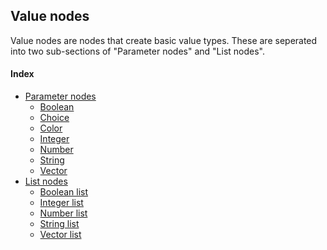 ## Value nodes


Value nodes are nodes that create basic value types. These are seperated into two sub-sections of "Parameter nodes" and "List nodes".


#### Index


  - [Parameter nodes]()
    - [Boolean](nodes/BooleanValue/documentation.md)
    - [Choice](nodes/EnumValue/documentation.md)
    - [Color](nodes/ColorValue/documentation.md)
    - [Integer](nodes/IntegerValue/documentation.md)
    - [Number](nodes/FloatValue/documentation.md)
    - [String](nodes/StringValue/documentation.md)
    - [Vector](nodes/VectorValue/documentation.md)
  - [List nodes]()
    - [Boolean list](nodes/BooleanList/documentation.md)
    - [Integer list](nodes/IntegerList/documentation.md)
    - [Number list](nodes/FloatList/documentation.md)
    - [String list](nodes/StringList/documentation.md)
    - [Vector list](nodes/VectorList/documentation.md)